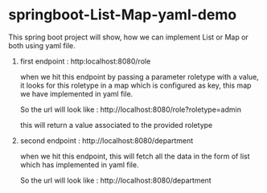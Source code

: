 # springboot-List-Map-yaml-demo
This spring boot project will show, how we can implement List or Map or both using yaml file.

1. first endpoint : http:localhost:8080/role
   
   when we hit this endpoint by passing a parameter roletype with a value, it looks for this roletype in a map which is configured as key, this map we have implemented
   in yaml file.
   
   So the url will look like : http://localhost:8080/role?roletype=admin
   
   this will return a value associated to the provided roletype
   
2. second endpoint : http://localhost:8080/department

   when we hit this endpoint, this will fetch all the data in the form of list which has implemented in yaml file.
   
   So the url will look like : http://localhost:8080/department
   
